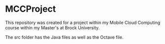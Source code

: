 # MCCProject

This repository was created for a project within my Mobile Cloud Computing course within my Master's at Brock University.

The src folder has the Java files as well as the Octave file.
